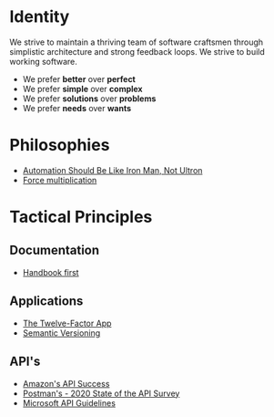 # Identity

We strive to maintain a thriving team of software craftsmen through simplistic architecture and strong feedback loops. We strive to build working software.

- We prefer **better** over **perfect**
- We prefer **simple** over **complex**
- We prefer **solutions** over **problems**
- We prefer **needs** over **wants**


# Philosophies
- [Automation Should Be Like Iron Man, Not Ultron](https://queue.acm.org/detail.cfm?id=2841313)
- [Force multiplication](https://en.wikipedia.org/wiki/Force_multiplication)


# Tactical Principles

## Documentation
- [Handbook first](/handbook/handbook_first.md)

## Applications
- [The Twelve-Factor App](https://12factor.net/)
- [Semantic Versioning](https://semver.org/)

## API's
- [Amazon's API Success](https://apievangelist.com/2012/01/12/the-secret-to-amazons-success-internal-apis/)
- [Postman's - 2020 State of the API Survey](https://www.postman.com/state-of-api/#key-findings)
- [Microsoft API Guidelines](https://github.com/microsoft/api-guidelines/blob/vNext/Guidelines.md) 



